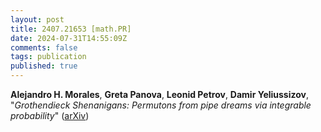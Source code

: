```yaml
---
layout: post
title: 2407.21653 [math.PR]
date: 2024-07-31T14:55:09Z
comments: false
tags: publication
published: true
---
```


<b>Alejandro H. Morales</b>, <b>Greta Panova</b>, <b>Leonid Petrov</b>, <b>Damir Yeliussizov</b>, "<i>Grothendieck Shenanigans: Permutons from pipe dreams via integrable  probability</i>" ([arXiv](http://arxiv.org/abs/2407.21653v1))
